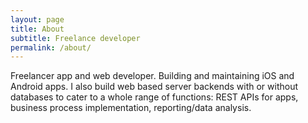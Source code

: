 ```yaml
---
layout: page
title: About
subtitle: Freelance developer
permalink: /about/
---
```


Freelancer app and web developer. Building and maintaining iOS and Android apps. I also build web based server backends with or without databases to cater to a whole range of functions: REST APIs for apps, business process implementation, reporting/data analysis.

